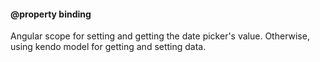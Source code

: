   #### @property binding

  Angular scope for setting and getting the date
  picker's value.  Otherwise, using kendo model for
  getting and setting data.


